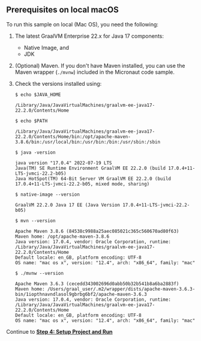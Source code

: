 ## Prerequisites on local macOS

To run this sample on local (Mac OS), you need the following:

1. The latest GraalVM Enterprise 22.x for Java 17 components:
    - Native Image, and
    - JDK

2. (Optional) Maven. If you don't have Maven installed, you can use the Maven wrapper (`./mvnw`) included in the Micronaut code sample.

3. Check the versions installed using:

    ```shell
    $ echo $JAVA_HOME

    /Library/Java/JavaVirtualMachines/graalvm-ee-java17-22.2.0/Contents/Home
    ```

    ```shell
    $ echo $PATH

    /Library/Java/JavaVirtualMachines/graalvm-ee-java17-22.2.0/Contents/Home/bin:/opt/apache-maven-3.8.6/bin:/usr/local/bin:/usr/bin:/bin:/usr/sbin:/sbin
    ```

    ```shell
    $ java -version
    
    java version "17.0.4" 2022-07-19 LTS
    Java(TM) SE Runtime Environment GraalVM EE 22.2.0 (build 17.0.4+11-LTS-jvmci-22.2-b05)
    Java HotSpot(TM) 64-Bit Server VM GraalVM EE 22.2.0 (build 17.0.4+11-LTS-jvmci-22.2-b05, mixed mode, sharing)
    ```

    ```shell
    $ native-image --version
    
    GraalVM 22.2.0 Java 17 EE (Java Version 17.0.4+11-LTS-jvmci-22.2-b05)
    ```

    ```shell
    $ mvn --version

    Apache Maven 3.8.6 (84538c9988a25aec085021c365c560670ad80f63)
    Maven home: /opt/apache-maven-3.8.6
    Java version: 17.0.4, vendor: Oracle Corporation, runtime: /Library/Java/JavaVirtualMachines/graalvm-ee-java17-22.2.0/Contents/Home
    Default locale: en_GB, platform encoding: UTF-8
    OS name: "mac os x", version: "12.4", arch: "x86_64", family: "mac"
    ```

    ```shell
    $ ./mvnw --version

    Apache Maven 3.6.3 (cecedd343002696d0abb50b32b541b8a6ba2883f)
    Maven home: /Users/graal_user/.m2/wrapper/dists/apache-maven-3.6.3-bin/1iopthnavndlasol9gbrbg6bf2/apache-maven-3.6.3
    Java version: 17.0.4, vendor: Oracle Corporation, runtime: /Library/Java/JavaVirtualMachines/graalvm-ee-java17-22.2.0/Contents/Home
    Default locale: en_GB, platform encoding: UTF-8
    OS name: "mac os x", version: "12.4", arch: "x86_64", family: "mac"
    ```

Continue to **[Step 4: Setup Project and Run](./README-CS.md#step-4-setup-project-and-run)**